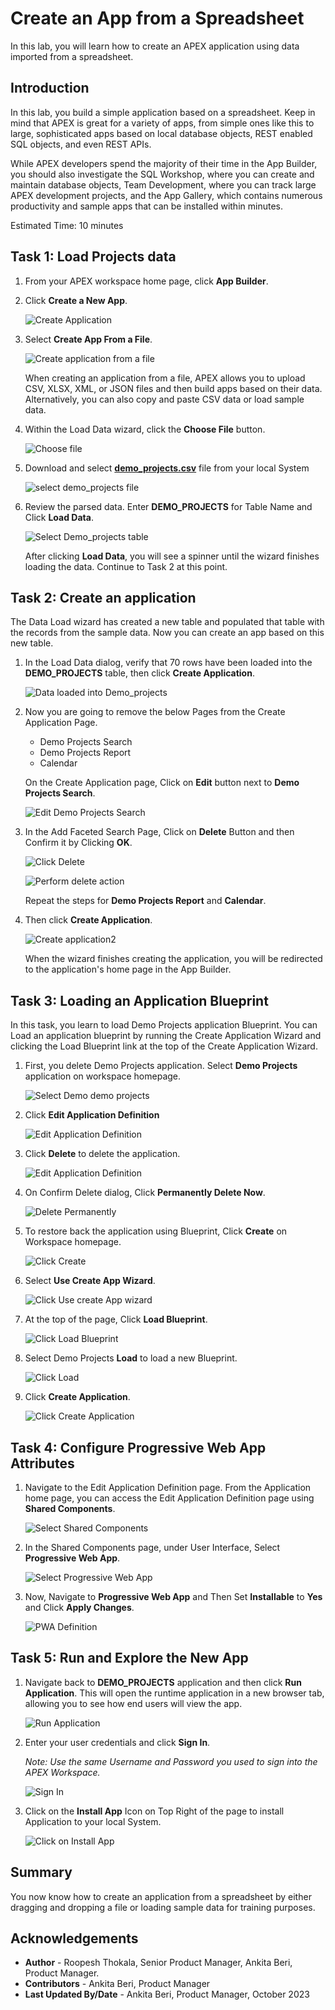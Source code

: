 # Create an App from a Spreadsheet

In this lab, you will learn how to create an APEX application using data imported from a spreadsheet.

## Introduction
In this lab, you build a simple application based on a spreadsheet. Keep in mind that APEX is great for a variety of apps, from simple ones like this to large, sophisticated apps based on local database objects, REST enabled SQL objects, and even REST APIs.

While APEX developers spend the majority of their time in the App Builder, you should also investigate the SQL Workshop, where you can create and maintain database objects, Team Development, where you can track large APEX development projects, and the App Gallery, which contains numerous productivity and sample apps that can be installed within minutes.

Estimated Time: 10 minutes

## Task 1: Load Projects data  

1.  From your APEX workspace home page, click **App Builder**.

2.  Click **Create a New App**.

    ![Create Application](images/create-app1.png " ")

3.  Select **Create App From a File**.

    ![Create application from a file](images/from-a-file1.png " ")

    When creating an application from a file, APEX allows you to upload CSV, XLSX, XML, or JSON files and then build apps based on their data. Alternatively, you can also copy and paste CSV data or load sample data.

4.  Within the Load Data wizard, click the **Choose File** button.

    ![Choose file](images/choose-file.png " ")

5. Download and select [**demo_projects.csv**](files/demo_projects.csv) file from your local System

    ![select demo_projects file](images/select-demo-projects.png " ")

6.  Review the parsed data. Enter **DEMO_PROJECTS** for Table Name and Click **Load Data**.

    ![Select Demo_projects table](images/new-table-name1.png " ")

    After clicking **Load Data**, you will see a spinner until the wizard finishes loading the data. Continue to Task 2 at this point.

## Task 2: Create an application

The Data Load wizard has created a new table and populated that table with the records from the sample data. Now you can create an app based on this new table.

1. In the Load Data dialog, verify that 70 rows have been loaded into the **DEMO_PROJECTS** table, then click **Create Application**.

    ![Data loaded into Demo_projects](images/data-loaded.png " ")

2. Now you are going to remove the below Pages from the Create Application Page.  
    - Demo Projects Search  
    - Demo Projects Report  
    - Calendar

   On the Create Application page, Click on **Edit** button next to **Demo Projects Search**.

    ![Edit Demo Projects Search](images/delete-pages.png " ")

3. In the Add Faceted Search Page, Click on **Delete** Button and then Confirm it by Clicking **OK**.

    ![Click Delete](images/delete-page1.png " ")

    ![Perform delete action](images/delete-page2.png " ")

    Repeat the steps for **Demo Projects Report** and **Calendar**.

4. Then click **Create Application**.

    ![Create application2](images/create-application2.png " ")

    When the wizard finishes creating the application, you will be redirected to the application's home page in the App Builder.

## Task 3: Loading an Application Blueprint  

In this task, you learn to load Demo Projects application Blueprint. You can Load an application blueprint by running the Create Application Wizard and clicking the Load Blueprint link at the top of the Create Application Wizard.

1. First, you delete Demo Projects application. Select **Demo Projects** application on workspace homepage.

    ![Select Demo demo projects](images/demo-projects.png " ")

2. Click **Edit Application Definition**

    ![Edit Application Definition](images/edit-app-definition.png " ")

3. Click **Delete** to delete the application.

    ![Edit Application Definition](images/delete-demo-projects.png " ")

4. On Confirm Delete dialog, Click **Permanently Delete Now**.

   ![Delete Permanently](images/delete-app.png " ")

5. To restore back the application using Blueprint, Click **Create** on Workspace homepage.

    ![Click Create](images/blueprint-create.png " ")

6. Select **Use Create App Wizard**.

    ![Click Use create App wizard](images/blueprint-create-app-wizard.png " ")

7. At the top of the page, Click **Load Blueprint**.

    ![Click Load Blueprint](images/load-blueprint.png " ")

8. Select Demo Projects **Load** to load a new Blueprint.

   ![Click Load ](images/load-blueprint-button.png " ")

9. Click **Create Application**.

    ![Click Create Application ](images/create-demo-projects.png " ")

## Task 4: Configure Progressive Web App Attributes

1. Navigate to the Edit Application Definition page. From the Application home page, you can access the Edit Application Definition page using **Shared Components**.

    ![Select Shared Components](images/navigate-to-shared-components1.png " ")

2. In the Shared Components page, under User Interface, Select **Progressive Web App**.

    ![Select Progressive Web App](images/navigate-to-pwa1.png " ")


3. Now, Navigate to **Progressive Web App** and Then Set **Installable** to **Yes** and Click **Apply Changes**.

    ![PWA Definition](images/navigate-to-pwa.png " ")

## Task 5: Run and Explore the New App

1.  Navigate back to **DEMO\_PROJECTS** application and then click **Run Application**. This will open the runtime application in a new browser tab, allowing you to see how end users will view the app.

    ![Run Application](images/run-application1.png " ")

2.  Enter your user credentials and click **Sign In**.

    *Note: Use the same Username and Password you used to sign into the APEX Workspace.*

    ![Sign In](images/sign-in3.png " ")

3. Click on the **Install App** Icon on Top Right of the page to install Application to your local System.

    ![Click on Install App](images/install-app1.png " ")

## Summary
You now know how to create an application from a spreadsheet by either dragging and dropping a file or loading sample data for training purposes.

## Acknowledgements
 - **Author** -  Roopesh Thokala, Senior Product Manager, Ankita Beri, Product Manager.
 - **Contributors** - Ankita Beri, Product Manager
 - **Last Updated By/Date** - Ankita Beri, Product Manager, October 2023
